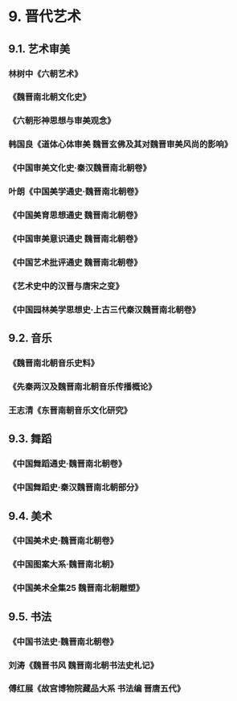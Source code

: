 # 9. 晋代艺术
## 9.1. 艺术审美
### 林树中《六朝艺术》

### 《魏晋南北朝文化史》

### 《六朝形神思想与审美观念》

### 韩国良《道体心体审美 魏晋玄佛及其对魏晋审美风尚的影响》

### 《中国审美文化史·秦汉魏晋南北朝卷》

### 叶朗《中国美学通史·魏晋南北朝卷》

### 《中国美育思想通史 魏晋南北朝卷》

### 《中国审美意识通史 魏晋南北朝卷》

### 《中国艺术批评通史 魏晋南北朝卷》

### 《艺术史中的汉晋与唐宋之变》

### 《中国园林美学思想史·上古三代秦汉魏晋南北朝卷》

## 9.2. 音乐

### 《魏晋南北朝音乐史料》

### 《先秦两汉及魏晋南北朝音乐传播概论》

### 王志清《东晋南朝音乐文化研究》

## 9.3. 舞蹈

### 《中国舞蹈通史·魏晋南北朝卷》

### 《中国舞蹈史·秦汉魏晋南北朝部分》

## 9.4. 美术

### 《中国美术史·魏晋南北朝卷》

### 《中国图案大系·魏晋南北朝》

### 《中国美术全集25 魏晋南北朝雕塑》

## 9.5. 书法
### 《中国书法史·魏晋南北朝卷》

### 刘涛《魏晋书风 魏晋南北朝书法史札记》

### 傅红展《故宫博物院藏品大系 书法编 晋唐五代》
